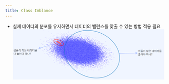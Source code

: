 ```yaml
---
title: Class Imblance
---
```


- 실제 데이터의 분포를 유지하면서 데이터의 밸런스를 맞출 수 있는 방법 적용 필요 
    ![image](https://github.com/code7ssage/code7ssage.github.io/blob/master/assets/attached%20file/Pasted%20image%2020240103123410.png?raw=true)

